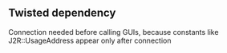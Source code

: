 ## Twisted dependency
Connection needed before calling GUIs,
because constants like J2R::UsageAddress appear only after connection
